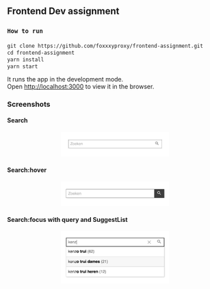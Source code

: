 ## Frontend Dev assignment

### `How to run`

    git clone https://github.com/foxxxyproxy/frontend-assignment.git
    cd frontend-assignment
    yarn install
    yarn start

It runs the app in the development mode.<br>
Open [http://localhost:3000](http://localhost:3000) to view it in the browser.

### Screenshots

#### Search

<p align="center">
  <img src="https://github.com/foxxxyproxy/frontend-assignment/blob/master/screenshots/2.jpg" width="50%">
</p>

#### Search:hover

 <p align="center">
  <img src="https://github.com/foxxxyproxy/frontend-assignment/blob/master/screenshots/3.jpg" width="50%">
</p>

#### Search:focus with query and SuggestList

 <p align="center">
  <img src="https://github.com/foxxxyproxy/frontend-assignment/blob/master/screenshots/4.jpg" width="50%">
</p>
